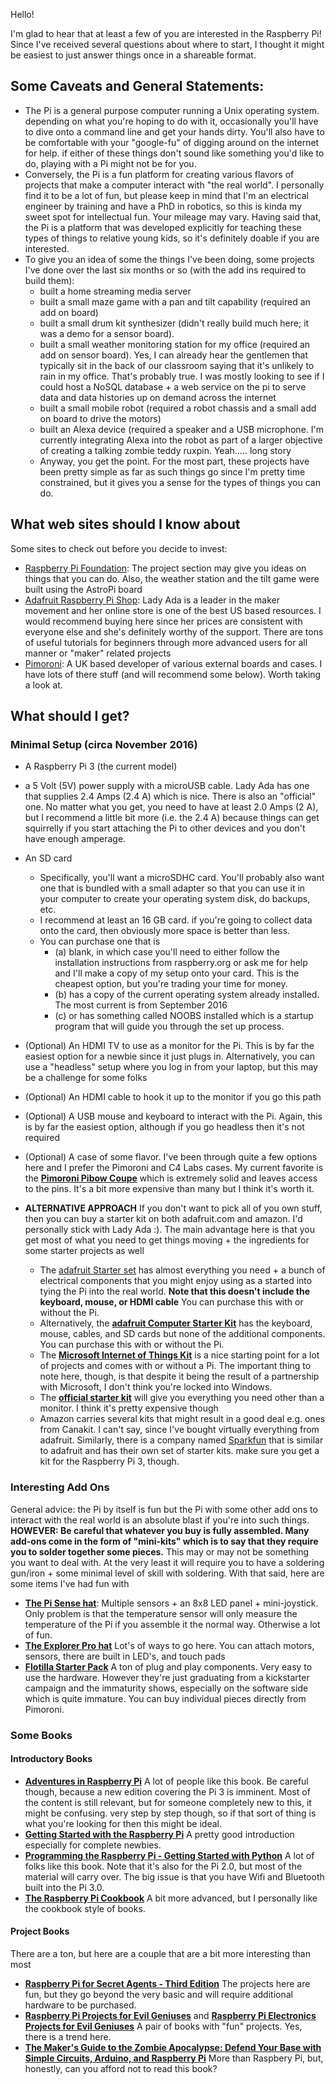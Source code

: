Hello!

I'm glad to hear that at least a few of you are interested in the Raspberry Pi! Since I've received several questions about where to start, I thought it might be easiest to just answer things once in a shareable format. 

## Some Caveats and General Statements:

- The Pi is a general purpose computer running a Unix operating system. depending on what you're hoping to do with it, occasionally you'll have to dive onto a command line and get your hands dirty. You'll also have to be comfortable with your "google-fu" of digging around on the internet for help. if either of these things don't sound like something you'd like to do, playing with a Pi might not be for you.
- Conversely, the Pi is a fun platform for creating various flavors of projects that make a computer interact with "the real world". I personally find it to be a lot of fun, but please keep in mind that I'm an electrical engineer by training and have a PhD in robotics, so this is kinda my sweet spot for intellectual fun. Your mileage may vary. Having said that, the Pi is a platform that was developed explicitly for teaching these types of things to relative young kids, so it's definitely doable if you are interested.
- To give you an idea of some the things I've been doing, some projects I've done over the last six months or so (with the add ins required to build them):
	- built a home streaming media server 
	- built a small maze game with a pan and tilt capability (required an add on board)
	- built a small drum kit synthesizer (didn't really build much here; it was a demo for a sensor board).
	- built a small weather monitoring station for my office (required an add on sensor board). Yes, I can already hear the gentlemen that typically sit in the back of our classroom saying that it's unlikely to rain in my office. That's probably true. I was mostly looking to see if I could host a NoSQL database + a web service on the pi to serve data and data histories up on demand across the internet
	- built a small mobile robot (required a robot chassis and a small add on board to drive the motors)
	- built an Alexa device (required a speaker and a USB microphone. I'm currently integrating Alexa into the robot as part of a larger objective of creating a talking zombie teddy ruxpin. Yeah..... long story
	- Anyway, you get the point. For the most part, these projects have been pretty simple as far as such things go since I'm pretty time constrained, but it gives you a sense for the types of things you can do.

## What web sites should I know about

Some sites to check out before you decide to invest:

- [Raspberry Pi Foundation](https://www.raspberrypi.org): The project section may give you ideas on things that you can do. Also, the weather station and the tilt game were built using the AstroPi board
- [Adafruit Raspberry Pi Shop](https://www.adafruit.com/category/105): Lady Ada is a leader in the maker movement and her online store is one of the best US based resources. I would recommend buying here since her prices are consistent with everyone else and she's definitely worthy of the support. There are tons of useful tutorials for beginners through more advanced users for all manner or "maker" related projects
- [Pimoroni](https://shop.pimoroni.com): A UK based developer of various external boards and cases. I have lots of there stuff (and will recommend some below). Worth taking a look at.

## What should I get?

### Minimal Setup (circa November 2016)

- A Raspberry Pi 3 (the current model)
- a 5 Volt (5V) power supply with a microUSB cable. Lady Ada has one that supplies 2.4 Amps (2.4 A) which is nice. There is also an "official" one. No matter what you get, you need to have at least 2.0 Amps (2 A), but I recommend a little bit more (i.e. the 2.4 A) because things can get squirrelly if you start attaching the Pi to other devices and you don't have enough amperage.
- An SD card
	- Specifically, you'll want a microSDHC card. You'll probably also want one that is bundled with a small adapter so that you can use it in your computer to create your operating system disk, do backups, etc.
	- I recommend at least an 16 GB card. if you're going to collect data onto the card, then obviously more space is better than less.
	- You can purchase one that is
		- (a) blank, in which case you'll need to either follow the installation instructions from raspberry.org or ask me for help and I'll make a copy of my setup onto your card. This is the cheapest option, but you're trading your time for money.
		- (b) has a copy of the current operating system already installed. The most current is from September 2016
		- (c) or has something called NOOBS installed which is a startup program that will guide you through the set up process. 
- (Optional) An HDMI TV to use as a monitor for the Pi. This is by far the easiest option for a newbie since it just plugs in. Alternatively, you can use a "headless" setup where you log in from your laptop, but this may be a challenge for some folks
- (Optional) An HDMI cable to hook it up to the monitor if you go this path
- (Optional) A USB mouse and keyboard to interact with the Pi. Again, this is by far the easiest option, although if you go headless then it's not required
- (Optional) A case of some flavor. I've been through quite a few options here and I prefer the Pimoroni and C4 Labs cases. My current favorite is the [**Pimoroni Pibow Coupe**](https://www.adafruit.com/products/1984) which is extremely solid and leaves access to the pins. It's a bit more expensive than many but I think it's worth it.

- **ALTERNATIVE APPROACH** If you don't want to pick all of you own stuff, then you can buy a starter kit on both adafruit.com and amazon. I'd personally stick with Lady Ada :). The main advantage here is that you get most of what you need to get things moving + the ingredients for some starter projects as well
	- The [adafruit Starter set](https://www.adafruit.com/products/3058) has almost everything you need + a bunch of electrical components that you might enjoy using as a started into tying the Pi into the real world. **Note that this doesn't include the keyboard, mouse, or HDMI cable** You can purchase this with or without the Pi.
	- Alternatively, the [**adafruit Computer Starter Kit**](https://www.adafruit.com/products/1806)  has the keyboard, mouse, cables, and SD cards but none of the additional components. You can purchase this with or without the Pi.
	- The [**Microsoft Internet of Things Kit**](https://www.adafruit.com/products/2733) is a nice starting point for a lot of projects and comes with or without a Pi. The important thing to note here, though, is that despite it being the result of a partnership with Microsoft, I don't think you're locked into Windows.
	- The [**official starter kit**](https://www.adafruit.com/products/3277) will give you everything you need other than a monitor. I think it's pretty expensive though 
	- Amazon carries several kits that might result in a good deal e.g. ones from Canakit. I can't say, since I've bought virtually everything from adafruit. Similarly, there is a company named [Sparkfun](https://www.sparkfun.com) that is similar to adafruit and has their own set of starter kits. make sure you get a kit for the Raspberry Pi 3, though.

### Interesting Add Ons

General advice: the Pi by itself is fun but the Pi with some other add ons to interact with the real world is an absolute blast if you're into such things. **HOWEVER: Be careful that whatever you buy is fully assembled. Many add-ons come in the form of "mini-kits" which is to say that they require you to solder together some pieces.** This may or may not be something you want to deal with. At the very least it will require you to have a soldering gun/iron + some minimal level of skill with soldering. With that said, here are some items I've had fun with

* [**The Pi Sense hat**](https://www.adafruit.com/products/2738): Multiple sensors + an 8x8 LED panel + mini-joystick. Only problem is that the temperature sensor will only measure the temperature of the Pi if you assemble it the normal way. Otherwise a lot of fun. 
* [**The Explorer Pro hat**](https://www.adafruit.com/products/2427) Lot's of ways to go here. You can attach motors, sensors, there are built in LED's, and touch pads
* [**Flotilla Starter Pack**](https://www.adafruit.com/products/3247) A ton of plug and play components. Very easy to use the hardware. However they're just graduating from a kickstarter campaign and the immaturity shows, especially on the software side which is quite immature. You can buy individual pieces directly from Pimoroni.

### Some Books

#### Introductory Books
* [**Adventures in Raspberry Pi**](https://amzn.com/1119046025) A lot of people like this book. Be careful though, because a new edition covering the Pi 3 is imminent. Most of the content is still relevant, but for someone completely new to this, it might be confusing. very step by step though, so if that sort of thing is what you're looking for then this might be ideal.
* [**Getting Started with the Raspberry Pi**]( https://amzn.com/B01I28HXIS) A pretty good introduction especially for complete newbies.  
* [**Programming the Raspberry Pi - Getting Started with Python**](https://amzn.com/1259587401) A lot of folks like this book. Note that it's also for the Pi 2.0, but most of the material will carry over. The big issue is that you have Wifi and Bluetooth built into the Pi 3.0.
* [**The Raspberry Pi Cookbook**](https://amzn.com/1491939109) A bit more advanced, but I personally like the cookbook style of books. 

#### Project Books
There are a ton, but here are a couple that are a bit more interesting than most

* [**Raspberry Pi for Secret Agents - Third Edition**](https://amzn.com/1786463547) The projects here are fun, but they go beyond the very basic and will require additional hardware to be purchased. 
* [**Raspberry Pi Projects for Evil Geniuses**](https://amzn.com/0071821589) and [**Raspberry Pi Electronics Projects for Evil Geniuses**](https://amzn.com/1259640582) A pair of books with "fun" projects. Yes, there is a trend here.
* [**The Maker's Guide to the Zombie Apocalypse: Defend Your Base with Simple Circuits, Arduino, and Raspberry Pi**](https://amzn.com/1593276672) More than Raspbery Pi, but, honestly, can you afford not to read this book?
